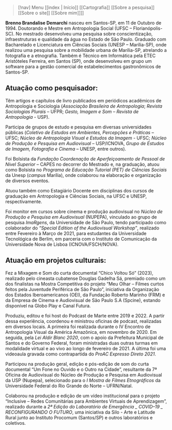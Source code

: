 > [!nav]  Menu
> [[index | Início]] [[Cartografia]] [[Sobre a pesquisa]]  [[Sobre o site]] [[Sobre mim]]]]

**Brenno Brandalise Demarchi** nasceu em Santos-SP, em 11 de Outubro de 1994. Doutorando e Mestre em Antropologia Social (UFSC – Florianópolis-SC). No mestrado desenvolveu uma pesquisa sobre conscientização, infraestruturas e qualidade da água no Estado de São Paulo. Graduado com Bacharelado e Licenciatura em Ciências Sociais (UNESP – Marília-SP), onde realizou uma pesquisa sobre a mobilidade urbana de Marília-SP, atrelando a fotografia e a etnografia. Também é Técnico em Informática pela ETEC Aristóteles Ferreira, em Santos (SP), onde desenvolveu em grupo um software para a gestão comercial de estabelecimentos gastronômicos de Santos-SP.
## Atuação como pesquisador:

Têm artigos e capítulos de livro publicados em periódicos acadêmicos de Antropologia e Sociologia (_Associação Brasileira de Antropologia_; _Revista Sociologias Plurais_ – UFPR; _Gesto, Imagem e Som – Revista de Antropologia_ - USP).

Participa de grupos de estudo e pesquisa em diversas universidades públicas (_Coletivo de Estudos em Ambientes, Percepções e Práticas_ – UFSC; _Núcleo de Antropologia Visual e Estudos da Imagem_ - UFSC; _Núcleo de Produção e Pesquisa em Audiovisual_ – USP/ICNOVA, _Grupo de Estudos de Imagem, Fotografia e Cinema_ – UNESP, entre outros).

Foi Bolsista da _Fundação Coordenação de Aperfeiçoamento de Pessoal de Nível Superior_ – CAPES no decorrer do Mestrado e, na graduação, atuou como Bolsista no _Programa de Educação Tutorial (PET) de Ciências Sociais_ da Unesp (_campus_ Marília), onde colaborou na elaboração e organização de diversos eventos.

Atuou também como Estagiário Docente em disciplinas dos cursos de graduação em Antropologia e Ciências Sociais, na UFSC e UNESP, respectivamente.

Foi monitor em cursos sobre cinema e produção audiovisual no _Núcleo de Produção e Pesquisa em Audiovisual_ (NUPEPA), vinculado ao grupo de pesquisa _ImaRgens_, da Universidade de São Paulo, tendo participado como colaborador do _“Special Edition of the Audiovisual Workshop”_, realizado entre Fevereiro à Março de 2021, para estudantes da Universidade Tecnológica de Berlim, em parceria com o Instituto de Comunicação da Universidade Nova de Lisboa (ICNOVA/FSCH/NOVA).

## Atuação em projetos culturais:

Fez a Mixagem e Som do curta documental “Chico Voltou Só” (2023), realizado pelo cineasta cubatense Douglas Gadelha Sá, premiado como um dos finalistas na Mostra Competitiva do projeto “Meu Olhar – Filmes curtos feitos pela Juventude Periférica de São Paulo”, iniciativa da Organização dos Estados Iberoamericanos (OEI), da Fundação Roberto Marinho (FRM) e da Empresa de Cinema e Audiovisual de São Paulo S.A (Spcine), estando disponível na Globo Play e Canal Futura.

Produziu, editou e foi host do Podcast de Marte entre 2019 e 2022. A partir dessa experiência, coordenou e ministrou oficinas de podcast, realizadas em diversos locais. A primeira foi realizada durante o IV Encontro de Antropologia Visual da América Amazônica, em novembro de 2020. Em seguida, pela _Lei Aldir Blanc 2020_, com o apoio da Prefeitura Municipal de Santos e do Governo Federal, foram ministradas duas outras turmas em modalidade virtual e ao vivo ao longo de fevereiro de 2021. A última foi uma videoaula gravada como contrapartida do _ProAC Expresso Direto 2021_.

Participou na produção geral, edição e pós-edição de som do curta documental “Um Fone no Ouvido e o Outro na Cidade”, resultante da 7ª Oficina de Audiovisual do Núcleo de Produção e Pesquisa em Audiovisual da USP (Nupepa), selecionado para o _I Mostra de Filmes Etnográficos_ da Universidade Federal do Rio Grande do Norte – UFRN/Natal.

Colaborou na produção e edição de um vídeo institucional para o projeto “Inclusive – Redes Comunitárias para Ambientes Virtuais de Aprendizagem”, realizado durante a _2ª Edição do Laboratório de Emergência _ COVID–19 _ RECONFIGURANDO O FUTURO_, uma iniciativa da Silo - Arte e Latitude Rural junto ao Instituto Procomum (Santos/SP) e outros laboratórios e coletivos.